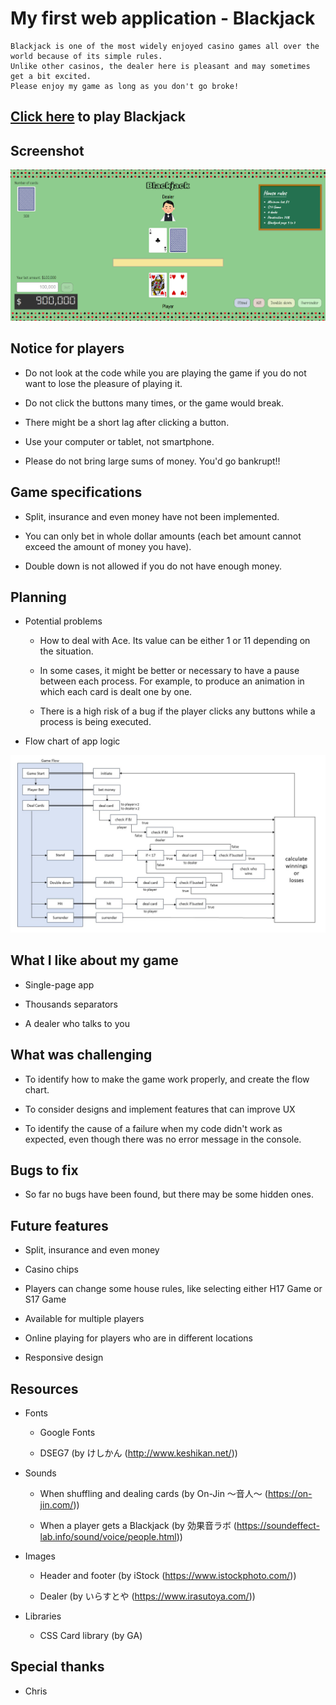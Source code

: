 # My first web application - Blackjack

```
Blackjack is one of the most widely enjoyed casino games all over the world because of its simple rules.
Unlike other casinos, the dealer here is pleasant and may sometimes get a bit excited.
Please enjoy my game as long as you don't go broke!
```

## [Click here](https://leotta-38.github.io/blackjack/) to play Blackjack

## Screenshot

![screenshot](/imgs/screenshot.png)

## Notice for players

- Do not look at the code while you are playing the game if you do not want to lose the pleasure of playing it.

- Do not click the buttons many times, or the game would break.

- There might be a short lag after clicking a button.

- Use your computer or tablet, not smartphone.

- Please do not bring large sums of money. You'd go bankrupt!!

## Game specifications

- Split, insurance and even money have not been implemented.

- You can only bet in whole dollar amounts (each bet amount cannot exceed the amount of money you have).

- Double down is not allowed if you do not have enough money.

## Planning

- Potential problems

  - How to deal with Ace. Its value can be either 1 or 11 depending on the situation.  

  - In some cases, it might be better or necessary to have a pause between each process. For example, to produce an animation in which each card is dealt one by one.

  - There is a high risk of a bug if the player clicks any buttons while a process is being executed.

- Flow chart of app logic

![blackjack-game-flow](/imgs/blackjack-game-flow.jpg)

## What I like about my game

- Single-page app

- Thousands separators

- A dealer who talks to you

## What was challenging

- To identify how to make the game work properly, and create the flow chart.

- To consider designs and implement features that can improve UX

- To identify the cause of a failure when my code didn't work as expected, even though there was no error message in the console.

## Bugs to fix

- So far no bugs have been found, but there may be some hidden ones.

## Future features

- Split, insurance and even money

- Casino chips

- Players can change some house rules, like selecting either H17 Game or S17 Game

- Available for multiple players

- Online playing for players who are in different locations

- Responsive design

## Resources

- Fonts

  - Google Fonts

  - DSEG7 (by けしかん (http://www.keshikan.net/))

- Sounds

  - When shuffling and dealing cards (by On-Jin ～音人～ (https://on-jin.com/))

  - When a player gets a Blackjack (by 効果音ラボ (https://soundeffect-lab.info/sound/voice/people.html))

- Images

  - Header and footer (by iStock (https://www.istockphoto.com/))

  - Dealer (by いらすとや (https://www.irasutoya.com/))

- Libraries

  - CSS Card library (by GA)

## Special thanks

- Chris